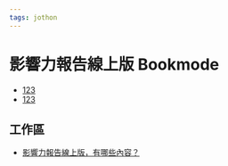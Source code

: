 ```yaml
---
tags: jothon
---
```


# 影響力報告線上版 Bookmode

- [123]()
- [123]()


## 工作區

- [影響力報告線上版，有哪些內容？](https://g0v.hackmd.io/ZwLI9V36Tmi-jFXWVtb1hQ?view)